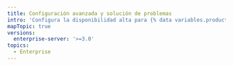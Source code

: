 ```yaml
---
title: Configuración avanzada y solución de problemas
intro: 'Configura la disponibilidad alta para {% data variables.product.prodname_actions %} y soluciona los problemas de {% data variables.product.prodname_actions %} en {% data variables.product.prodname_ghe_server %}.'
mapTopic: true
versions:
  enterprise-server: '>=3.0'
topics:
  - Enterprise
---
```


